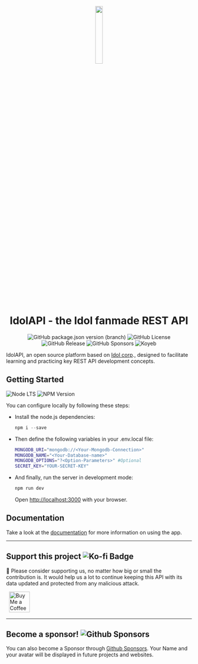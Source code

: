 <div align="center">
  <img src="public/logo.png" width="20%" style="border-radius: 1rem; margin-bottom: 1rem" />

# **IdolAPI - the Idol fanmade REST API**

![GitHub package.json version (branch)](https://img.shields.io/github/package-json/v/JoelLuna02/IdolAPI/Express)
![GitHub License](https://img.shields.io/github/license/JoelLuna02/IdolAPI)
![GitHub Release](https://img.shields.io/github/v/release/JoelLuna02/IdolAPI?include_prereleases)
![GitHub Sponsors](https://img.shields.io/github/sponsors/JoelLuna02?style=flat&logo=github&label=Sponsors&color=green)
![Koyeb](https://img.shields.io/badge/-Koyeb-121212?style=flat&logo=koyeb&logoColor=white)

</div>

IdolAPI, an open source platform based on [Idol corp](https://idol-company.com)., designed to facilitate learning and practicing key REST API development concepts.

## Getting Started
![Node LTS](https://img.shields.io/node/v-lts/eslint?color=green) ![NPM Version](https://img.shields.io/npm/v/eslint)

You can configure locally by following these steps:

- Install the node.js dependencies:
  ```powershell
  npm i --save
  ```
- Then define the following variables in your .env.local file:
  ```bash
  MONGODB_URI="mongodb://<Your-Mongodb-Connection>"
  MONGODB_NAME="<Your-Database-name>"
  MONGODB_OPTIONS="?<Option-Parameters>" #Optional
  SECRET_KEY="YOUR-SECRET-KEY"
  ```
- And finally, run the server in development mode:
  ```powershell
  npm run dev
  ```
  Open [http://localhost:3000](http://localhost:3000) with your browser.

## Documentation

Take a look at the [documentation](http://localhost:3000/docs) for more information on using the app.

---

## Support this project ![Ko-fi Badge](https://img.shields.io/badge/Ko--fi-FF5E5B?logo=kofi&logoColor=fff&style=flat)

🙏 Please consider supporting us, no matter how big or small the contribution is. It would help us a lot to continue keeping this API with its data updated and protected from any malicious attack.

 <a href="https://ko-fi.com/G2G7M1GBM" target="_blank" style="padding-left: 0.5rem">
    <img height="56" style="border: 0px; height: 56px" src="https://storage.ko-fi.com/cdn/kofi5.png?v=3" border="0" alt="Buy Me a Coffee at ko-fi.com" />
</a>

---

## **Become a sponsor!**  ![Github Sponsors](https://img.shields.io/badge/GitHub%20Sponsors-EA4AAA?logo=githubsponsors&logoColor=fff&style=flat)

You can also become a Sponsor through [Github Sponsors](https://github.com/sponsors/JoelLuna02).
Your Name and your avatar will be displayed in future projects and websites.
